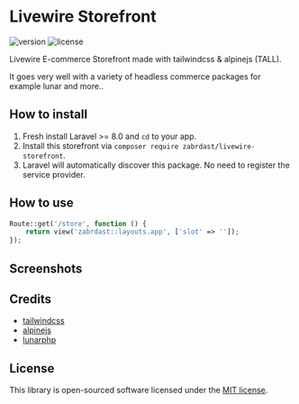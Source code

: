 # Livewire Storefront

![version](https://img.shields.io/badge/version-0.0.1-blue.svg)
![license](https://img.shields.io/badge/license-MIT-blue.svg)

Livewire E-commerce Storefront made with tailwindcss & alpinejs (TALL).

It goes very well with a variety of headless commerce packages for example lunar and more..

## How to install

1. Fresh install Laravel >= 8.0 and `cd` to your app.
2. Install this storefront via `composer require zabrdast/livewire-storefront`.
3. Laravel will automatically discover this package. No need to register the service provider.

## How to use

```php
Route::get('/store', function () {
    return view('zabrdast::layouts.app', ['slot' => '']);
});
```

## Screenshots

## Credits

- [tailwindcss](https://tailwindcss.com/)
- [alpinejs](https://alpinejs.dev/)
- [lunarphp](https://lunarphp.io/)

## License

This library is open-sourced software licensed under the [MIT license](https://opensource.org/licenses/MIT).
